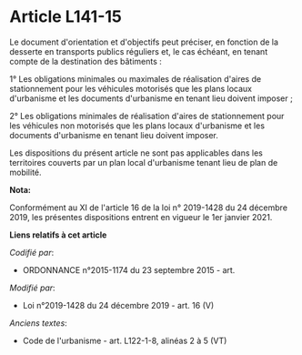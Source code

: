 # Article L141-15

Le document d'orientation et d'objectifs peut préciser, en fonction de la desserte en transports publics réguliers et, le cas
échéant, en tenant compte de la destination des bâtiments :

1° Les obligations minimales ou maximales de réalisation d'aires de stationnement pour les véhicules motorisés que les plans
locaux d'urbanisme et les documents d'urbanisme en tenant lieu doivent imposer ;

2° Les obligations minimales de réalisation d'aires de stationnement pour les véhicules non motorisés que les plans locaux
d'urbanisme et les documents d'urbanisme en tenant lieu doivent imposer.

Les dispositions du présent article ne sont pas applicables dans les territoires couverts par un plan local d'urbanisme
tenant lieu de plan de mobilité.

**Nota:**

Conformément au XI de l'article 16 de la loi n° 2019-1428 du 24 décembre 2019, les présentes dispositions entrent en vigueur
le 1er janvier 2021.

**Liens relatifs à cet article**

_Codifié par_:

  - ORDONNANCE n°2015-1174 du 23 septembre 2015 - art.

_Modifié par_:

  - Loi n°2019-1428 du 24 décembre 2019 - art. 16 (V)

_Anciens textes_:

  - Code de l'urbanisme - art. L122-1-8, alinéas 2 à 5 (VT)
